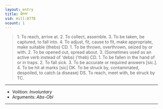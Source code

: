 ```yaml
---
layout: entry
title: ཐེབས་
vid: Hill:0778
vcount: 1
---
```

> 1\. To reach, arrive at\. 2\. To collect, assemble\. 3\. To be taken, be captured, to fall into\. 4\. To adjust, fit, cause to fit, make appropriate, make suitable (thebs) CD\. 1\. To be thrown, overthrown, seized by or with\. 2\. To be opened out, spread about\. 3\. (Sometimes used as an active verb instead of 'debs) ('theb) CD\. 1\. To be fallen in the hand of or in traps\. 2\. To fall sick\. 3\. To be accurate or required answers [sic\.]\. 4\. To be hit at marks [sic] DK\. To be struck by, contaminated, despoiled, to catch (a disease) DS\. To reach, meet with, be struck by TC\.

---
* Volition: _Involuntary_
* Arguments: _Abs-Obl_

---

